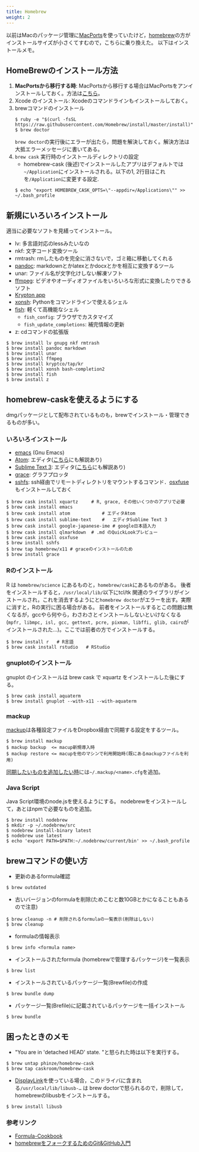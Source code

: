 ```yaml
---
title: Homebrew
weight: 2
---
```


以前はMacのパッケージ管理に[MacPorts](../macports)を使っていたけど，[homebrew](http://brew.sh/)の方がインストールサイズが小さくてすむので，こちらに乗り換えた。
以下はインストールメモ。

## HomeBrewのインストール方法

1. **MacPortsから移行する時**: MacPortsから移行する場合はMacPortsをアンインストールしておく。方法は[こちら](../macports)。
2. Xcode のインストール: Xcodeのコマンドラインもインストールしておく。
3. brewコマンドのインストール
	```
	$ ruby -e "$(curl -fsSL https://raw.githubusercontent.com/Homebrew/install/master/install)"
	$ brew doctor
	```
	`brew doctor`の実行後にエラーが出たら，問題を解決しておく。解決方法は大抵エラーメッセージに書いてある。
4. `brew cask` 実行時のインストールディレクトリの設定
	- homebrew-cask (後述)でインストールしたアプリはデフォルトでは`~/Application`にインストールされる。以下の1, 2行目はこれを`/Application`に変更する設定.
	```
	$ echo "export HOMEBREW_CASK_OPTS=\"--appdir=/Applications\"" >> ~/.bash_profile
	```

## 新規にいろいろインストール

適当に必要なソフトを見繕ってインストール。

- lv:  多言語対応のlessみたいなの
- nkf: 文字コード変換ツール
- rmtrash: rmしたものを完全に消さないで，ゴミ箱に移動してくれる
- [pandoc](http://sky-y.github.io/site-pandoc-jp/users-guide/): markdownとかlatexとかdocxとかを相互に変換するツール
- unar: ファイル名が文字化けしない解凍ソフト
- [ffmpeg](https://www.ffmpeg.org/): ビデオやオーディオファイルをいろいろな形式に変換したりできるソフト
- [Krypton app](https://krypt.co/docs/start/installation.html)
- [xonsh](https://xon.sh/index.html): Pythonをコマンドラインで使えるシェル
- [fish](https://fishshell.com/): 軽くて高機能なシェル
	- `fish_config`: ブラウザでカスタマイズ
	- `fish_update_completions`: 補完情報の更新
- z: cdコマンドの拡張版

```
$ brew install lv gnupg nkf rmtrash
$ brew install pandoc markdown
$ brew install unar
$ brew install ffmpeg
$ brew install kryptco/tap/kr
$ brew install xonsh bash-completion2
$ brew install fish
$ brew install z
```

## homebrew-caskを使えるようにする

dmgパッケージとして配布されているものも，brewでインストール・管理できるものが多い。

<!--
### 準備

dmgパッケージをbrew化したものはリポジトリ caskroom/cask にある。
```
$ brew tap caskroom/cask
```
-->

### いろいろインストール

- [emacs](http://emacsformacosx.com) (Gnu Emacs)
- [Atom](https://atom.io/): エディタ([こちら](/editors/atom)にも解説あり)
- [Sublime Text 3](https://www.sublimetext.com/): エディタ([こちら](/editors/sublime)にも解説あり)
- [grace](http://plasma-gate.weizmann.ac.il/Grace/): グラフプロッタ
- [sshfs](https://formulae.brew.sh/formula/sshfs): ssh経由でリモートディレクトリをマウントするコマンド．[osxfuse](https://osxfuse.github.io/)もインストールしておく


```
$ brew cask install xquartz     # R, grace, その他いくつかのアプリで必要
$ brew cask install emacs
$ brew cask install atom  			# エディタAtom
$ brew cask install sublime-text	#	エディタSublime Text 3
$ brew cask install google-japanese-ime	# google日本語入力
$ brew cask install qlmarkdown  # .md のQuickLookプレビュー
$ brew cask install osxfuse
$ brew install sshfs
$ brew tap homebrew/x11 # graceのインストールのため
$ brew install grace
```

### Rのインストール<a id="R"></a>

R は `homebrew/science` にあるものと，`homebrew/cask`にあるものがある。
後者をインストールすると，`/usr/local/lib/`以下にtcl/tk 関連のライブラリがインストールされ，これを消去するようにと`homebrew doctor`がエラーを出す。実際に消すと，Rの実行に困る場合がある。
前者をインストールするとこの問題は無くなるが，gccやら何やら，わさわさとインストールしないといけなくなる(`mpfr, libmpc, isl, gcc, gettext, pcre, pixman, libffi, glib, cairo`がインストールされた...)。ここでは前者の方でインストールする。

```
$ brew install r   # R言語
$ brew cask install rstudio   # RStudio
```

### gnuplotのインストール

gnuplot のインストールは brew cask で xquartz をインストールした後にする。
```
$ brew cask install aquaterm
$ brew install gnuplot --with-x11 --with-aquaterm
```

### mackup

[mackup](https://github.com/lra/mackup/)は各種設定ファイルをDropbox経由で同期する設定をするツール。
```
$ brew install mackup
$ mackup backup  <= macup新規導入時
$ mackup restore <= macupを他のマシンで利用開始時(既にあるmackupファイルを利用)
```
[同期したいものを追加したい時](https://github.com/lra/mackup/tree/master/doc#add-support-for-an-application-or-any-file-or-directory)には`~/.mackup/<name>.cfg`を追加。

### Java Script

Java Script環境のnode.jsを使えるようにする。
nodebrewをインストールして，あとはnpmで必要なものを追加。
```
$ brew install nodebrew
$ mkdir -p ~/.nodebrew/src
$ nodebrew install-binary latest
$ nodebrew use latest
$ echo 'export PATH=$PATH:~/.nodebrew/current/bin' >> ~/.bash_profile
```

## brewコマンドの使い方

- 更新のあるformula確認
```
$ brew outdated
```
- 古いバージョンのformulaを削除(ためこむと数10GBとかになることもあるので注意)
```
$ brew cleanup -n # 削除されるformulaの一覧表示(削除はしない)
$ brew cleanup
```
- formulaの情報表示
```
$ brew info <formula name>
```
- インストールされたformula (homebrewで管理するパッケージ)を一覧表示
```
$ brew list
```
- インストールされているパッケージ一覧(Brewfile)の作成
```
$ brew bundle dump
```
- パッケージ一覧(Brefile)に記載されているパッケージを一括インストール
```
$ brew bundle
```


## 困ったときのメモ

- "You are in 'detached HEAD' state. "と怒られた時は以下を実行する。
```
$ brew untap phinze/homebrew-cask
$ brew tap caskroom/homebrew-cask
```
- [DisplayLink](http://www.displaylink.com/downloads/macos)を使っている場合，このドライバに含まれる`/usr/local/lib/libusb-…` は brew doctorで怒られるので，削除して，homebrewのlibusbをインストールする。
```
$ brew install libusb
```

### 参考リンク

- [Formula-Cookbook](https://github.com/Homebrew/homebrew/wiki/Formula-Cookbook)
- [homebrewをフォークするためのGit&GitHub入門](http://toggtc.hatenablog.com/entry/2012/02/25/232434)
